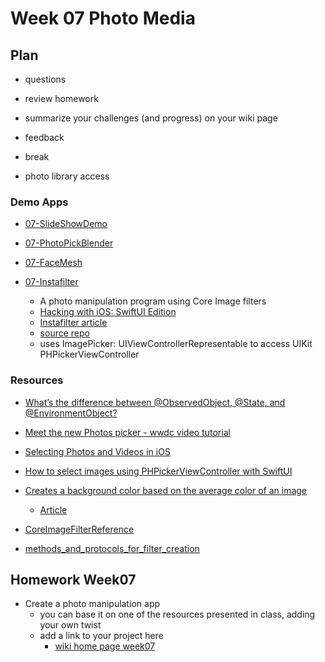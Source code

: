 # Week 07 Photo Media

## Plan

- questions

- review homework

- summarize your challenges (and progress) on your wiki page

- feedback

- break

- photo library access

### Demo Apps

- [07-SlideShowDemo](https://github.com/mobilelabclass-itp/07-SlideShowDemo)

- [07-PhotoPickBlender](https://github.com/mobilelabclass-itp/07-PhotoPickBlender)

- [07-FaceMesh](https://github.com/mobilelabclass-itp/07-FaceMesh)

- [07-Instafilter](https://github.com/mobilelabclass-itp/07-Instafilter)
  - A photo manipulation program using Core Image filters
  - [Hacking with iOS: SwiftUI Edition](https://www.hackingwithswift.com/books/ios-swiftui)
  - [Instafilter article](https://www.hackingwithswift.com/books/ios-swiftui/instafilter-introduction)
  - [source repo](https://github.com/twostraws/HackingWithSwift/tree/main/SwiftUI/project13)
  - uses ImagePicker: UIViewControllerRepresentable to access UIKit PHPickerViewController

### Resources

- [What’s the difference between @ObservedObject, @State, and @EnvironmentObject?](https://www.hackingwithswift.com/quick-start/swiftui/whats-the-difference-between-observedobject-state-and-environmentobject)

- [Meet the new Photos picker - wwdc video tutorial](https://developer.apple.com/videos/play/wwdc2020/10652/)

- [Selecting Photos and Videos in iOS](https://developer.apple.com/documentation/photokit/selecting_photos_and_videos_in_ios)

- [How to select images using PHPickerViewController with SwiftUI](https://levelup.gitconnected.com/how-to-select-images-using-phpickerviewcontroller-with-swiftui-da8bd3ec3d05)

<!-- - [How to obtain photo data/metadata after being picked in PHPickerViewController?](https://developer.apple.com/forums/thread/654898) -->

- [Creates a background color based on the average color of an image](https://github.com/bbaars/UIImageAverageColor)

  - [Article](https://medium.com/swlh/swiftui-read-the-average-color-of-an-image-c736adb43000)

- [CoreImageFilterReference ](https://developer.apple.com/library/archive/documentation/GraphicsImaging/Reference/CoreImageFilterReference/index.html)

- [methods_and_protocols_for_filter_creation](https://developer.apple.com/documentation/coreimage/methods_and_protocols_for_filter_creation)

## Homework Week07

- Create a photo manipulation app
  - you can base it on one of the resources presented in class, adding your own twist
  - add a link to your project here
    - [wiki home page week07](https://github.com/mobilelabclass-itp/content-2023/wiki#week-07-homework)
